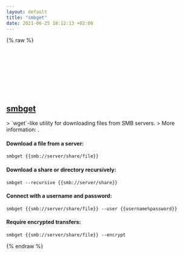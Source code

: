 ```yaml
---
layout: default
title: "smbget"
date: 2021-06-25 18:12:13 +02:00
---
```

{% raw %}
<h2 id="smbget">
  <a href="/en/linux/smbget.html">smbget</a> <a href="#smbget"><svg class="icon">
    <use href="/assets/images/unicode_sprite.svg#link" />
  </svg></a>
</h2>
> `wget`-like utility for downloading files from SMB servers.
> More information: <https://www.samba.org/samba/docs/current/man-html/smbget.1.html>.

#### Download a file from a server:
```shell
smbget {{smb://server/share/file}}
```
#### Download a share or directory recursively:
```shell
smbget --recursive {{smb://server/share}}
```
#### Connect with a username and password:
```shell
smbget {{smb://server/share/file}} --user {{username%password}}
```
#### Require encrypted transfers:
```shell
smbget {{smb://server/share/file}} --encrypt
```
{% endraw %}